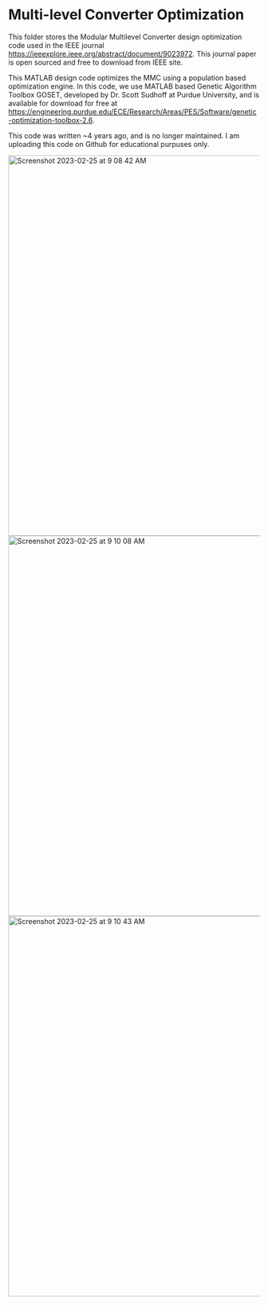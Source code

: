 # Multi-level Converter Optimization

This folder stores the Modular Multilevel Converter design optimization code used in the IEEE journal https://ieeexplore.ieee.org/abstract/document/9023972. This journal paper is open sourced and free to download from IEEE site.

This MATLAB design code optimizes the MMC using a population based optimization engine. In this code, we use MATLAB based Genetic Algorithm Toolbox GOSET, developed by Dr. Scott Sudhoff at Purdue University, and is available for download for free at https://engineering.purdue.edu/ECE/Research/Areas/PES/Software/genetic-optimization-toolbox-2.6.

This code was written ~4 years ago, and is no longer maintained. I am uploading this code on Github for educational purpuses only.

<img width="762" alt="Screenshot 2023-02-25 at 9 08 42 AM" src="https://user-images.githubusercontent.com/124555189/221370172-30db8ad8-6d2e-4cb2-9e95-f33c5c18dcb9.png">
<img width="762" alt="Screenshot 2023-02-25 at 9 10 08 AM" src="https://user-images.githubusercontent.com/124555189/221370236-89ecd6ca-cbd5-45fc-bc34-3dbf6b645f83.png">
<img width="762" alt="Screenshot 2023-02-25 at 9 10 43 AM" src="https://user-images.githubusercontent.com/124555189/221370269-effd5d87-bbe1-4c01-9ad0-d945d9efd77a.png">
